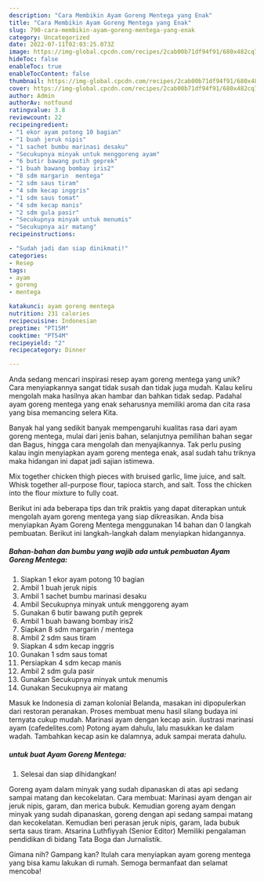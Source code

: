 ```yaml
---
description: "Cara Membikin Ayam Goreng Mentega yang Enak"
title: "Cara Membikin Ayam Goreng Mentega yang Enak"
slug: 790-cara-membikin-ayam-goreng-mentega-yang-enak
category: Uncategorized
date: 2022-07-11T02:03:25.073Z
image: https://img-global.cpcdn.com/recipes/2cab00b71df94f91/680x482cq70/ayam-goreng-mentega-foto-resep-utama.jpg
hideToc: false
enableToc: true
enableTocContent: false
thumbnail: https://img-global.cpcdn.com/recipes/2cab00b71df94f91/680x482cq70/ayam-goreng-mentega-foto-resep-utama.jpg
cover: https://img-global.cpcdn.com/recipes/2cab00b71df94f91/680x482cq70/ayam-goreng-mentega-foto-resep-utama.jpg
author: Admin
authorAv: notfound
ratingvalue: 3.8
reviewcount: 22
recipeingredient:
- "1 ekor ayam potong 10 bagian"
- "1 buah jeruk nipis"
- "1 sachet bumbu marinasi desaku"
- "Secukupnya minyak untuk menggoreng ayam"
- "6 butir bawang putih geprek"
- "1 buah bawang bombay iris2"
- "8 sdm margarin  mentega"
- "2 sdm saus tiram"
- "4 sdm kecap inggris"
- "1 sdm saus tomat"
- "4 sdm kecap manis"
- "2 sdm gula pasir"
- "Secukupnya minyak untuk menumis"
- "Secukupnya air matang"
recipeinstructions:

- "Sudah jadi dan siap dinikmati!"
categories:
- Resep
tags:
- ayam
- goreng
- mentega

katakunci: ayam goreng mentega 
nutrition: 231 calories
recipecuisine: Indonesian
preptime: "PT15M"
cooktime: "PT54M"
recipeyield: "2"
recipecategory: Dinner

---
```





Anda sedang mencari inspirasi resep ayam goreng mentega yang unik? Cara menyiapkannya sangat tidak susah dan tidak juga mudah. Kalau keliru mengolah maka hasilnya akan hambar dan bahkan tidak sedap. Padahal ayam goreng mentega yang enak seharusnya memiliki aroma dan cita rasa yang bisa memancing selera Kita.





Banyak hal yang sedikit banyak mempengaruhi kualitas rasa dari ayam goreng mentega, mulai dari jenis bahan, selanjutnya pemilihan bahan segar dan Bagus, hingga cara mengolah dan menyajikannya. Tak perlu pusing kalau ingin menyiapkan ayam goreng mentega enak,      asal sudah tahu triknya maka hidangan ini dapat jadi sajian istimewa.














Mix together chicken thigh pieces with bruised garlic, lime juice, and salt. Whisk together all-purpose flour, tapioca starch, and salt. Toss the chicken into the flour mixture to fully coat.






Berikut ini ada beberapa tips dan trik praktis yang dapat diterapkan untuk mengolah ayam goreng mentega yang siap dikreasikan. Anda bisa menyiapkan Ayam Goreng Mentega menggunakan 14 bahan dan 0 langkah pembuatan. Berikut ini langkah-langkah dalam menyiapkan hidangannya.

<!--inarticleads1-->

##### Bahan-bahan dan bumbu yang wajib ada untuk pembuatan Ayam Goreng Mentega:

1. Siapkan 1 ekor ayam potong 10 bagian
1. Ambil 1 buah jeruk nipis
1. Ambil 1 sachet bumbu marinasi desaku
1. Ambil Secukupnya minyak untuk menggoreng ayam
1. Gunakan 6 butir bawang putih geprek
1. Ambil 1 buah bawang bombay iris2
1. Siapkan 8 sdm margarin / mentega
1. Ambil 2 sdm saus tiram
1. Siapkan 4 sdm kecap inggris
1. Gunakan 1 sdm saus tomat
1. Persiapkan 4 sdm kecap manis
1. Ambil 2 sdm gula pasir
1. Gunakan Secukupnya minyak untuk menumis
1. Gunakan Secukupnya air matang


Masuk ke Indonesia di zaman kolonial Belanda, masakan ini dipopulerkan dari restoran peranakan. Proses membuat menu hasil silang budaya ini ternyata cukup mudah. Marinasi ayam dengan kecap asin. ilustrasi marinasi ayam (cafedelites.com) Potong ayam dahulu, lalu masukkan ke dalam wadah. Tambahkan kecap asin ke dalamnya, aduk sampai merata dahulu. 

<!--inarticleads2-->

#####  untuk buat Ayam Goreng Mentega:


1. Selesai dan siap dihidangkan!

Goreng ayam dalam minyak yang sudah dipanaskan di atas api sedang sampai matang dan kecokelatan. Cara membuat: Marinasi ayam dengan air jeruk nipis, garam, dan merica bubuk. Kemudian goreng ayam dengan minyak yang sudah dipanaskan, goreng dengan api sedang sampai matang dan kecokelatan. Kemudian beri perasan jeruk nipis, garam, lada bubuk serta saus tiram. Atsarina Luthfiyyah (Senior Editor) Memiliki pengalaman pendidikan di bidang Tata Boga dan Jurnalistik. 

Gimana nih? Gampang kan? Itulah cara menyiapkan ayam goreng mentega yang bisa kamu lakukan di rumah. Semoga bermanfaat dan selamat mencoba!
